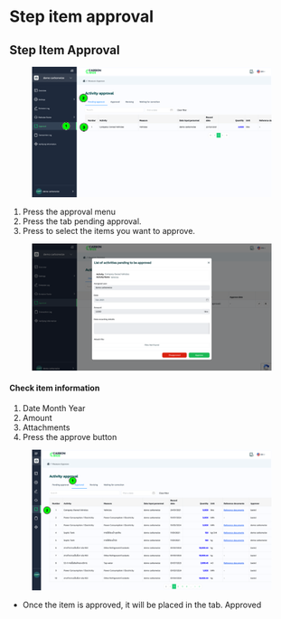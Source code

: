 # Step item approval

## Step Item Approval

<figure><img src="../../.gitbook/assets/image.png" alt=""><figcaption></figcaption></figure>

1. Press the approval menu
2. Press the tab pending approval.
3. Press to select the items you want to approve.



<figure><img src="../../.gitbook/assets/image (1).png" alt=""><figcaption></figcaption></figure>

#### Check item information

1. Date Month Year
2. ﻿﻿﻿Amount
3. ﻿﻿﻿Attachments
4. ﻿﻿﻿Press the approve button



<figure><img src="../../.gitbook/assets/image (64).png" alt=""><figcaption></figcaption></figure>

* Once the item is approved, it will be placed in the tab. Approved
